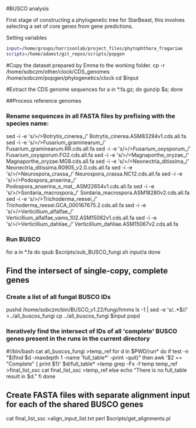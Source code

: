#BUSCO analysis

First stage of constructing a phylogenetic tree for StarBeast, this involves selecting a set of core genes from gene predictions.

Setting variables

```bash
input=/home/groups/harrisonlab/project_files/phytophthora_fragariae
scripts=/home/adamst/git_repos/scripts/popgen
```

#Copy the dataset prepared by Emma to the working folder.
cp -r /home/sobczm/other/clock/CDS_genomes /home/sobczm/popgen/phylogenetics/clock
cd $input

#Extract the CDS genome sequences
for a in *.fa.gz; do gunzip $a; done

##Process reference genomes
### Rename sequences in all FASTA files by prefixing with the species name:
sed -i -e 's/>/>Botrytis_cinerea_/' Botrytis_cinerea.ASM83294v1.cds.all.fa
sed -i -e 's/>/>Fusarium_graminearum_/' Fusarium_graminearum.RR.cds.all.fa
sed -i -e 's/>/>Fusarium_oxysporum_/' Fusarium_oxysporum.FO2.cds.all.fa
sed -i -e 's/>/>Magnaporthe_oryzae_/' Magnaporthe_oryzae.MG8.cds.all.fa
sed -i -e 's/>/>Neonectria_ditissima_/' Neonectria_ditissima.R0905_v2.0.cds.all.fa
sed -i -e 's/>/>Neurospora_crassa_/' Neurospora_crassa.NC12.cds.all.fa
sed -i -e 's/>/>Podospora_anserina_/' Podospora_anserina_s_mat_.ASM22654v1.cds.all.fa
sed -i -e 's/>/>Sordaria_macrospora_/' Sordaria_macrospora.ASM18280v2.cds.all.fa
sed -i -e 's/>/>Trichoderma_reesei_/' Trichoderma_reesei.GCA_000167675.2.cds.all.fa
sed -i -e 's/>/>Verticillium_alfalfae_/' Verticillium_alfalfae_vams_102.ASM15082v1.cds.all.fa
sed -i -e 's/>/>Verticillium_dahliae_/' Verticillium_dahliae.ASM15067v2.cds.all.fa

### Run BUSCO
for a in *.fa
do
qsub $scripts/sub_BUSCO_fungi.sh $input/$a
done

## Find the intersect of single-copy, complete genes
### Create a list of all fungal BUSCO IDs

pushd /home/sobczm/bin/BUSCO_v1.22/fungi/hmms
ls -1 | sed -e 's/\..*$//' >../all_buscos_fungi
cp ../all_buscos_fungi $input
popd

### Iteratively find the intersect of IDs of all 'complete' BUSCO genes present in the runs in the current directory

#!/bin/bash
cat all_buscos_fungi >temp_ref
for d in $PWD/run*
do
    if test -n "$(find $d -maxdepth 1 -name 'full_table*' -print -quit)"
    then
        awk '$2 == "Complete" { print $1}' $d/full_table* >temp
        grep -Fx -f temp temp_ref >final_list_ssc
        cat final_list_ssc >temp_ref
    else
        echo "There is no full_table result in $d."
    fi
done

## Create FASTA files with separate alignment input for each of the shared BUSCO genes
cat final_list_ssc >align_input_list.txt
perl $scripts/get_alignments.pl
